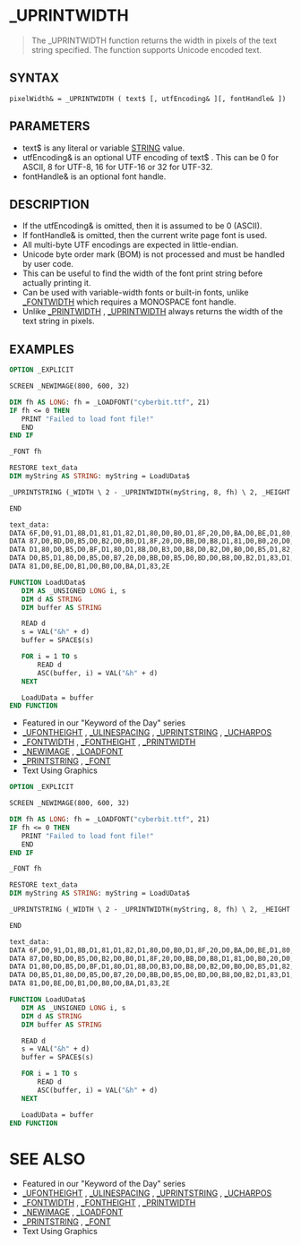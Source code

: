 # _UPRINTWIDTH
> The _UPRINTWIDTH function returns the width in pixels of the text string specified. The function supports Unicode encoded text.

## SYNTAX
`pixelWidth& = _UPRINTWIDTH ( text$ [, utfEncoding& ][, fontHandle& ])`

## PARAMETERS
* text$ is any literal or variable [STRING](STRING.md) value.
* utfEncoding& is an optional UTF encoding of text$ . This can be 0 for ASCII, 8 for UTF-8, 16 for UTF-16 or 32 for UTF-32.
* fontHandle& is an optional font handle.


## DESCRIPTION
* If the utfEncoding& is omitted, then it is assumed to be 0 (ASCII).
* If fontHandle& is omitted, then the current write page font is used.
* All multi-byte UTF encodings are expected in little-endian.
* Unicode byte order mark (BOM) is not processed and must be handled by user code.
* This can be useful to find the width of the font print string before actually printing it.
* Can be used with variable-width fonts or built-in fonts, unlike [_FONTWIDTH](_FONTWIDTH.md) which requires a MONOSPACE font handle.
* Unlike [_PRINTWIDTH](_PRINTWIDTH.md) , [_UPRINTWIDTH](_UPRINTWIDTH.md) always returns the width of the text string in pixels.


## EXAMPLES

```vb
OPTION _EXPLICIT

SCREEN _NEWIMAGE(800, 600, 32)

DIM fh AS LONG: fh = _LOADFONT("cyberbit.ttf", 21)
IF fh <= 0 THEN
   PRINT "Failed to load font file!"
   END
END IF

_FONT fh

RESTORE text_data
DIM myString AS STRING: myString = LoadUData$

_UPRINTSTRING (_WIDTH \ 2 - _UPRINTWIDTH(myString, 8, fh) \ 2, _HEIGHT \ 2 - _UFONTHEIGHT \ 2), myString, _WIDTH, 8

END

text_data:
DATA 6F,D0,91,D1,8B,D1,81,D1,82,D1,80,D0,B0,D1,8F,20,D0,BA,D0,BE,D1,80,D0,B8,D1
DATA 87,D0,BD,D0,B5,D0,B2,D0,B0,D1,8F,20,D0,BB,D0,B8,D1,81,D0,B0,20,D0,BF,D0,B5
DATA D1,80,D0,B5,D0,BF,D1,80,D1,8B,D0,B3,D0,B8,D0,B2,D0,B0,D0,B5,D1,82,20,D1,87
DATA D0,B5,D1,80,D0,B5,D0,B7,20,D0,BB,D0,B5,D0,BD,D0,B8,D0,B2,D1,83,D1,8E,20,D1
DATA 81,D0,BE,D0,B1,D0,B0,D0,BA,D1,83,2E

FUNCTION LoadUData$
   DIM AS _UNSIGNED LONG i, s
   DIM d AS STRING
   DIM buffer AS STRING

   READ d
   s = VAL("&h" + d)
   buffer = SPACE$(s)

   FOR i = 1 TO s
       READ d
       ASC(buffer, i) = VAL("&h" + d)
   NEXT

   LoadUData = buffer
END FUNCTION
```

* Featured in our "Keyword of the Day" series
* [_UFONTHEIGHT](_UFONTHEIGHT.md) , [_ULINESPACING](_ULINESPACING.md) , [_UPRINTSTRING](_UPRINTSTRING.md) , [_UCHARPOS](_UCHARPOS.md)
* [_FONTWIDTH](_FONTWIDTH.md) , [_FONTHEIGHT](_FONTHEIGHT.md) , [_PRINTWIDTH](_PRINTWIDTH.md)
* [_NEWIMAGE](_NEWIMAGE.md) , [_LOADFONT](_LOADFONT.md)
* [_PRINTSTRING](_PRINTSTRING.md) , [_FONT](_FONT.md)
* Text Using Graphics

```vb
OPTION _EXPLICIT

SCREEN _NEWIMAGE(800, 600, 32)

DIM fh AS LONG: fh = _LOADFONT("cyberbit.ttf", 21)
IF fh <= 0 THEN
   PRINT "Failed to load font file!"
   END
END IF

_FONT fh

RESTORE text_data
DIM myString AS STRING: myString = LoadUData$

_UPRINTSTRING (_WIDTH \ 2 - _UPRINTWIDTH(myString, 8, fh) \ 2, _HEIGHT \ 2 - _UFONTHEIGHT \ 2), myString, _WIDTH, 8

END

text_data:
DATA 6F,D0,91,D1,8B,D1,81,D1,82,D1,80,D0,B0,D1,8F,20,D0,BA,D0,BE,D1,80,D0,B8,D1
DATA 87,D0,BD,D0,B5,D0,B2,D0,B0,D1,8F,20,D0,BB,D0,B8,D1,81,D0,B0,20,D0,BF,D0,B5
DATA D1,80,D0,B5,D0,BF,D1,80,D1,8B,D0,B3,D0,B8,D0,B2,D0,B0,D0,B5,D1,82,20,D1,87
DATA D0,B5,D1,80,D0,B5,D0,B7,20,D0,BB,D0,B5,D0,BD,D0,B8,D0,B2,D1,83,D1,8E,20,D1
DATA 81,D0,BE,D0,B1,D0,B0,D0,BA,D1,83,2E

FUNCTION LoadUData$
   DIM AS _UNSIGNED LONG i, s
   DIM d AS STRING
   DIM buffer AS STRING

   READ d
   s = VAL("&h" + d)
   buffer = SPACE$(s)

   FOR i = 1 TO s
       READ d
       ASC(buffer, i) = VAL("&h" + d)
   NEXT

   LoadUData = buffer
END FUNCTION
```



# SEE ALSO
* Featured in our "Keyword of the Day" series
* [_UFONTHEIGHT](_UFONTHEIGHT.md) , [_ULINESPACING](_ULINESPACING.md) , [_UPRINTSTRING](_UPRINTSTRING.md) , [_UCHARPOS](_UCHARPOS.md)
* [_FONTWIDTH](_FONTWIDTH.md) , [_FONTHEIGHT](_FONTHEIGHT.md) , [_PRINTWIDTH](_PRINTWIDTH.md)
* [_NEWIMAGE](_NEWIMAGE.md) , [_LOADFONT](_LOADFONT.md)
* [_PRINTSTRING](_PRINTSTRING.md) , [_FONT](_FONT.md)
* Text Using Graphics

